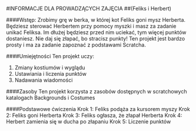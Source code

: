 #INFORMACJE DLA PROWADZĄCYCH ZAJĘCIA##(Feliks i Herbert)####Wstęp:Zrobimy grę w berka, w której kot Feliks goni mysz Herberta. Będziesz sterować Herbertem przy pomocy myszki i masz za zadanie unikać Feliksa. Im dłużej będziesz przed nim uciekać, tym więcej punktów dostaniesz. Nie daj się złapać, bo stracisz punkty! Ten projekt jest bardzo prosty i ma za zadanie zapoznać z podstawami Scratcha. ####UmiejętnościTen projekt uczy:1. Zmiany kostiumów i wyglądu2. Ustawiania i liczenia punktów3. Nadawania wiadomości####ZasobyTen projekt korzysta z zasobów dostępnych w scratchowych katalogach Backgrounds i Costumes####Podstawowe ćwiczeniaKrok 1: Feliks podąża za kursorem myszyKrok 2: Feliks goni HerbertaKrok 3: Feliks ogłasza, że złapał HerbertaKrok 4: Herbert zamienia się w ducha po złapaniuKrok 5: Liczenie punktów